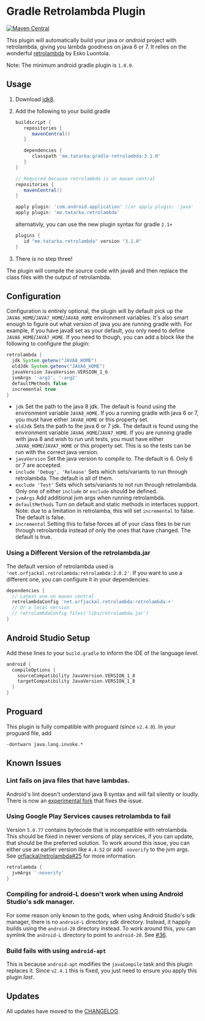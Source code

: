 Gradle Retrolambda Plugin
========================

[![Maven Central](https://maven-badges.herokuapp.com/maven-central/me.tatarka/gradle-retrolambda/badge.svg?style=flat)](https://maven-badges.herokuapp.com/maven-central/me.tatarka/gradle-retrolambda)

This plugin will automatically build your java or *android* project with
retrolambda, giving you lambda goodness on java 6 or 7. It relies on the
wonderful [retrolambda](https://github.com/orfjackal/retrolambda) by Esko
Luontola.

Note: The minimum android gradle plugin is `1.0.0`.

Usage
----

1. Download [jdk8](http://www.oracle.com/technetwork/java/javase/downloads/jdk8-downloads-2133151.html).

2. Add the following to your build.gradle

   ```groovy
   buildscript {
      repositories {
         mavenCentral()
      }

      dependencies {
         classpath 'me.tatarka:gradle-retrolambda:3.1.0'
      }
   }

   // Required because retrolambda is on maven central
   repositories {
      mavenCentral()
   }

   apply plugin: 'com.android.application' //or apply plugin: 'java'
   apply plugin: 'me.tatarka.retrolambda'
   ```
   alternativly, you can use the new plugin syntax for gradle `2.1+`
   ```groovy
   plugins {
      id "me.tatarka.retrolambda" version "3.1.0"
   }
   ```

3. There is no step three!

The plugin will compile the source code with java8 and then replace the class
files with the output of retrolambda.

Configuration
-------------

Configuration is entirely optional, the plugin will by default pick up the
`JAVA6_HOME`/`JAVA7_HOME`/`JAVA8_HOME` environment variables. It's also smart
enough to figure out what version of java you are running gradle with. For
example, if you have java8 set as your default, you only need to define
`JAVA6_HOME`/`JAVA7_HOME`. If you need to though, you can add a block like the
following to configure the plugin:

```groovy
retrolambda {
  jdk System.getenv("JAVA8_HOME")
  oldJdk System.getenv("JAVA6_HOME")
  javaVersion JavaVersion.VERSION_1_6
  jvmArgs '-arg1', '-arg2'
  defaultMethods false
  incremental true
}
```

- `jdk` Set the path to the java 8 jdk. The default is found using the
    environment variable `JAVA8_HOME`. If you a running gradle with java 6 or 7,
    you must have either `JAVA8_HOME` or this property set.
- `oldJdk` Sets the path to the java 6 or 7 jdk. The default is found using the
    environment variable `JAVA6_HOME`/`JAVA7_HOME`. If you are running gradle
    with java 8 and wish to run unit tests, you must have either
    `JAVA6_HOME`/`JAVA7_HOME` or this property set. This is so the tests can be
    run with the correct java version.
- `javaVersion` Set the java version to compile to. The default is 6. Only 6 or
    7 are accepted.
- `include 'Debug', 'Release'` Sets which sets/variants to run through
    retrolambda. The default is all of them.
- `exclude 'Test'` Sets which sets/variants to not run through retrolambda. Only
    one of either `include` or `exclude` should be defined.
- `jvmArgs` Add additional jvm args when running retrolambda.
- `defaultMethods` Turn on default and static methods in interfaces support. Note: due to a
   limitation in retrolamba, this will set `incremental` to false. The default is false.
- `incremental` Setting this to false forces all of your class files to be run through retrolambda
   instead of only the ones that have changed. The default is true.

### Using a Different Version of the retrolambda.jar

The default version of retrolambda used is
`'net.orfjackal.retrolambda:retrolambda:2.0.2'`. If you want to use a different
one, you can configure it in your dependencies.

```groovy
dependencies {
  // Latest one on maven central
  retrolambdaConfig 'net.orfjackal.retrolambda:retrolambda:+'
  // Or a local version
  // retrolambdaConfig files('libs/retrolambda.jar')
}
```

Android Studio Setup
--------------------
Add these lines to your `build.gradle` to inform the IDE of the language level.

```groovy
android {
  compileOptions {
    sourceCompatibility JavaVersion.VERSION_1_8
    targetCompatibility JavaVersion.VERSION_1_8
  }
}
```

Proguard
----------
This plugin is fully compatible with proguard (since `v2.4.0`). In your proguard file, add
```
-dontwarn java.lang.invoke.*
```

Known Issues
---------------
### Lint fails on java files that have lambdas.
Android's lint doesn't understand java 8 syntax and will fail silently or loudly. There is now an [experimental fork](https://github.com/evant/android-retrolambda-lombok) that fixes the issue.

### Using Google Play Services causes retrolambda to fail
Version `5.0.77` contains bytecode that is incompatible with retrolambda. This should be fixed in
newer versions of play services, if you can update, that should be the preferred solution. To work
around this issue, you can either use an earlier version like `4.4.52` or add `-noverify` to the jvm
args. See [orfjackal/retrolambda#25](https://github.com/orfjackal/retrolambda/issues/25) for more
information.

```groovy
retrolambda {
  jvmArgs '-noverify'
}
```

### Compiling for android-L doesn't work when using Android Studio's sdk manager.
For some reason only known to the gods, when using Android Studio's sdk manager,
there is no `android-L` directory sdk directory. Instead, it happily builds
using the `android-20` directory instead. To work around this, you can symlink
the `android-L` directory to point to `android-20`. See
[#36](https://github.com/evant/gradle-retrolambda/issues/36).

### Build fails with using `android-apt`
This is because `android-apt` modifies the `javaCompile` task and this plugin
replaces it. Since `v2.4.1` this is fixed, you just need to ensure you apply this plugin _last_.

Updates
-------
All updates have moved to the [CHANGELOG](https://github.com/evant/gradle-retrolambda/blob/master/CHANGELOG.md).
